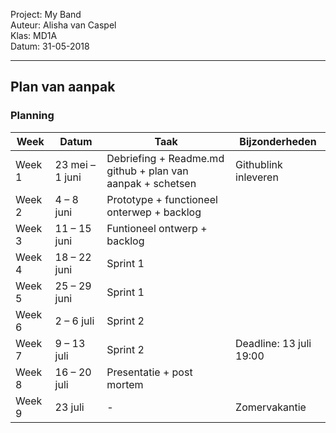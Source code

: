 Project: My Band <br>
Auteur: Alisha van Caspel <br>
Klas: MD1A <br>
Datum: 31-05-2018

------------------------------------------------------------------------------------------------------------------------------

<h2>Plan van aanpak</h2>



<h3><b>Planning</b></h3>

Week | Datum | Taak | Bijzonderheden
---- | ----- | ---- | --------------
Week 1 | 23 mei – 1 juni | Debriefing + Readme.md github + plan van aanpak + schetsen |	Githublink inleveren
Week 2 | 4 – 8 juni | Prototype + functioneel onterwep + backlog	
Week 3 | 11 – 15 juni |	Funtioneel ontwerp + backlog	
Week 4 | 18 – 22 juni |	Sprint 1	
Week 5 | 25 – 29 juni | Sprint 1	
Week 6 | 2 – 6 juli | Sprint 2	
Week 7 | 9 – 13 juli | Sprint 2 | Deadline: 13 juli 19:00 
Week 8 | 16 – 20 juli |	Presentatie + post mortem	
Week 9 | 23 juli | - | Zomervakantie

